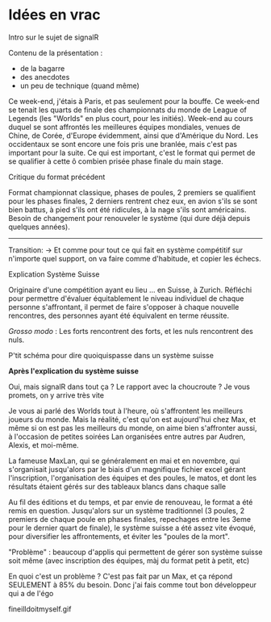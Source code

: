 # Idées en vrac

Intro sur le sujet de signalR

Contenu de la présentation :
* de la bagarre
* des anecdotes
* un peu de technique (quand même)

Ce week-end, j'étais à Paris, et pas seulement pour la bouffe. Ce week-end se tenait les quarts de finale des championnats du monde de League of Legends (les "Worlds" en plus court, pour les initiés). Week-end au cours duquel se sont affrontés les meilleures équipes mondiales, venues de Chine, de Corée, d'Europe évidemment, ainsi que d'Amérique du Nord. Les occidentaux se sont encore une fois pris une branlée, mais c'est pas important pour la suite. Ce qui est important, c'est le format qui permet de se qualifier à cette ô combien prisée phase finale du main stage.

Critique du format précédent

Format championnat classique, phases de poules, 2 premiers se qualifient pour les phases finales, 2 derniers rentrent chez eux, en avion s'ils se sont bien battus, à pied s'ils ont été ridicules, à la nage s'ils sont américains.
Besoin de changement pour renouveler le système (qui dure déjà depuis quelques années).

___
Transition: -> Et comme pour tout ce qui fait en système compétitif sur n'importe quel support, on va faire comme d'habitude, et copier les échecs.

Explication Système Suisse

Originaire d'une compétition ayant eu lieu ... en Suisse, à Zurich. Réfléchi pour permettre d'évaluer équitablement le niveau individuel de chaque personne s'affrontant, il permet de faire s'opposer à chaque nouvelle rencontres, des personnes ayant été équivalent en terme réussite. 

*Grosso modo* : Les forts rencontrent des forts, et les nuls rencontrent des nuls.

P'tit schéma pour dire quoiquispasse dans un système suisse

__Après l'explication du système suisse__

Oui, mais signalR dans tout ça ? Le rapport avec la choucroute ? Je vous promets, on y arrive très vite

Je vous ai parlé des Worlds tout à l'heure, où s'affrontent les meilleurs joueurs du monde. Mais la réalité, c'est qu'on est aujourd'hui chez Max, et même si on est pas les meilleurs du monde, on aime bien s'affronter aussi, à l'occasion de petites soirées Lan organisées entre autres par Audren, Alexis, et moi-même.

La fameuse MaxLan, qui se généralement en mai et en novembre, qui s'organisait jusqu'alors par le biais d'un magnifique fichier excel gérant l'inscription, l'organisation des équipes et des poules, le matos, et dont les résultats étaient gérés sur des tableaux blancs dans chaque salle

Au fil des éditions et du temps, et par envie de renouveau, le format a été remis en question. Jusqu'alors sur un système traditionnel (3 poules, 2 premiers de chaque poule en phases finales, repechages entre les 3eme pour le dernier quart de finale), le système suisse a été assez vite évoqué, pour diversifier les affrontements, et éviter les "poules de la mort".

"Problème" : beaucoup d'applis qui permettent de gérer son système suisse soit même (avec inscription des équipes, màj du format petit à petit, etc)

En quoi c'est un problème ? C'est pas fait par un Max, et ça répond SEULEMENT à 85% du besoin. Donc j'ai fais comme tout bon développeur qui a de l'égo

fineilldoitmyself.gif

